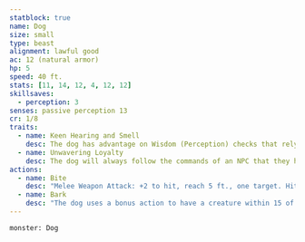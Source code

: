 ```yaml
---
statblock: true
name: Dog
size: small
type: beast
alignment: lawful good
ac: 12 (natural armor)
hp: 5
speed: 40 ft.
stats: [11, 14, 12, 4, 12, 12]
skillsaves:
  - perception: 3
senses: passive perception 13
cr: 1/8
traits:
  - name: Keen Hearing and Smell
    desc: The dog has advantage on Wisdom (Perception) checks that rely on hearing or smell.
  - name: Unwavering Loyalty
    desc: The dog will always follow the commands of an NPC that they have a positive relationship with (i.e. the dog's owner).
actions:
  - name: Bite
    desc: "Melee Weapon Attack: +2 to hit, reach 5 ft., one target. Hit: 4 (1d6 + 1) piercing damage."
  - name: Bark
    desc: "The dog uses a bonus action to have a creature within 15 of it make a DC 11 Wisdom saving throw or become frightened until the end of the dog’s next turn. The targeted creature(s) must be capable of hearing in order for this condition to take effect. Creatures affected by the Unwavering Loyalty trait automatically succeed this saving thr."
---
```


```statblock
monster: Dog
```
